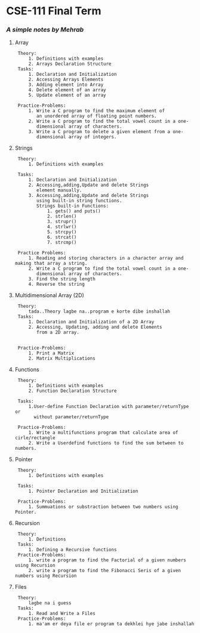 # CSE-111 Final Term 
### _A simple notes by Mehrab_
1. Array

	    Theory:
	        1. Definitions with examples
	        2. Arrays Declaration Structure
	    Tasks:
	        1. Declaration and Initialization
	        2. Accessing Arrays Elements
	        3. Adding element into Array 
	        4. Delete element of an array
	        5. Update element of an array

	    Practice-Problems:
	        1. Write a C program to find the maximum element of
	           an unordered array of floating point numbers.
	        2. Write a C program to find the total vowel count in a one-
	           dimensional array of characters.
	        3. Write a C program to delete a given element from a one-
	           dimensional array of integers.
	        
2. Strings

	    Theory:
	        1. Definitions with examples

	    Tasks:
	        1. Declaration and Initialization 
	        2. Accessing,adding,Update and delete Strings
	           element manually.
	        3. Accessing,adding,Update and delete Strings
	           using built-in string functions.
	           Strings built-in Functions:
	               1. gets() and puts()
	               2. strlen()
	               3. strupr()
	               4. strlwr()
	               5. strcpy()
	               6. strcat()
	               7. strcmp()

	    Practice Problems:
	        1. Reading and storing characters in a character array and making that array a string.
	        2. Write a C program to find the total vowel count in a one-
	           dimensional array of characters.
	        3. Find the string length
	        4. Reverse the string 
        

3. Multidimensional Array (2D)

	    Theory:
	        tada..Theory lagbe na..program e korte dibe inshallah
	    Tasks:
	        1. Declaration and Initialization of a 2D Array
	        2. Accessing, Updating, adding and delete Elements
	           from a 2D array.


	    Practice-Problems:
	        1. Print a Matrix
	        2. Matrix Multiplications

4. Functions

	    Theory:
	        1. Definitions with examples
	        2. Function Declaration Structure 

	    Tasks:
	        1.User-define Function Declaration with parameter/returnType or
	          without parameter/returnType 
	    
	    Practice-Problems:
	        1. Write a multifunctions program that calculate area of cirle/rectangle
	        2. Write a Userdefind functions to find the sum between to numbers.

5. Pointer
	
	    Theory:
	        1. Definitions with examples

	    Tasks:
	        1. Pointer Declaration and Initialization
	    
	    Practice-Problems:
	        1. Summuations or substraction between two numbers using Pointer.
	        
6. Recursion

	    Theory:
	        1. Definitions
	    Tasks:
	        1. Defining a Recursive functions
	    Practice-Problems:
	        1. write a program to find the Factorial of a given numbers using Recursion
	        2. write a program to find the Fibonacci Seris of a given numbers using Recursion

7. Files

	    Theory:
	        lagbe na i guess
	    Tasks:
	        1. Read and Write a Files
	    Practice-Problems:
	        1. ma'am er deya file er program ta dekhlei hye jabe inshallah 
